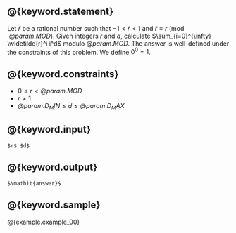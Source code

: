 ## @{keyword.statement}
Let $\widetilde{r}$ be a rational number such that $-1 < \widetilde{r} < 1$ and $\widetilde{r} \equiv r \pmod{@{param.MOD}}$.
Given integers $r$ and $d$, calculate $\sum_{i=0}^{\infty} \widetilde{r}^i i^d$ modulo $@{param.MOD}$.
The answer is well-defined under the constraints of this problem.
We define $0^0 = 1$.

## @{keyword.constraints}

- $0 \le r < @{param.MOD}$
- $r \ne 1$
- $@{param.D_MIN} \le d \le @{param.D_MAX}$

## @{keyword.input}

~~~
$r$ $d$
~~~

## @{keyword.output}

~~~
$\mathit{answer}$
~~~

## @{keyword.sample}

@{example.example_00}
